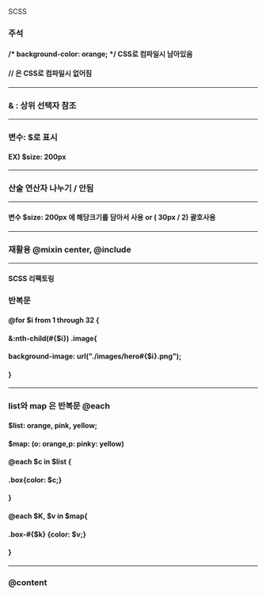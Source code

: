 SCSS
### 주석
#### /* background-color: orange; */ CSS로 컴파일시 남아있음
#### // 은 CSS로 컴파일시 없어짐

---
### & : 상위 선택자 참조
---
### 변수: $로 표시
#### EX) $size: 200px
---
### 산술 연산자 나누기 / 안됨
---
#### 변수 $size: 200px 에 해당크기를 담아서 사용 or ( 30px / 2) 괄호사용
---
### 재활용 @mixin center, @include
---
#### SCSS 리팩토링
### 반복문
#### @for $i from 1 through 32 {
#### &:nth-child(#{$i}) .image{
#### background-image: url("./images/hero#{$i}.png");
#### }
---
### list와 map 은 반복문 @each
#### $list: orange, pink, yellow;
#### $map: (o: orange,p: pinky: yellow)
#### @each $c in $list {
#### .box{color: $c;}
#### }
#### @each $K, $v in $map{
#### .box-#{$k} {color: $v;}
#### }
---
### @content
